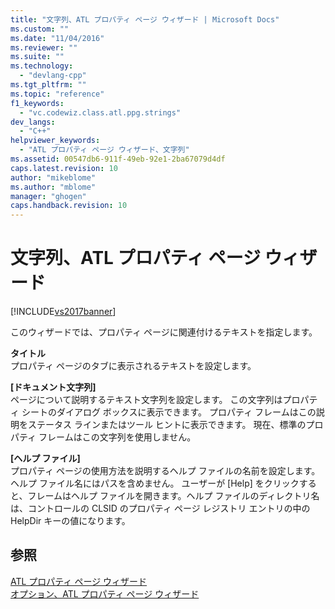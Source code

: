 ```yaml
---
title: "文字列、ATL プロパティ ページ ウィザード | Microsoft Docs"
ms.custom: ""
ms.date: "11/04/2016"
ms.reviewer: ""
ms.suite: ""
ms.technology: 
  - "devlang-cpp"
ms.tgt_pltfrm: ""
ms.topic: "reference"
f1_keywords: 
  - "vc.codewiz.class.atl.ppg.strings"
dev_langs: 
  - "C++"
helpviewer_keywords: 
  - "ATL プロパティ ページ ウィザード、文字列"
ms.assetid: 00547db6-911f-49eb-92e1-2ba67079d4df
caps.latest.revision: 10
author: "mikeblome"
ms.author: "mblome"
manager: "ghogen"
caps.handback.revision: 10
---
```

# 文字列、ATL プロパティ ページ ウィザード
[!INCLUDE[vs2017banner](../../assembler/inline/includes/vs2017banner.md)]

このウィザードでは、プロパティ ページに関連付けるテキストを指定します。  
  
 **タイトル**  
 プロパティ ページのタブに表示されるテキストを設定します。  
  
 **\[ドキュメント文字列\]**  
 ページについて説明するテキスト文字列を設定します。  この文字列はプロパティ シートのダイアログ ボックスに表示できます。  プロパティ フレームはこの説明をステータス ラインまたはツール ヒントに表示できます。  現在、標準のプロパティ フレームはこの文字列を使用しません。  
  
 **\[ヘルプ ファイル\]**  
 プロパティ ページの使用方法を説明するヘルプ ファイルの名前を設定します。  ヘルプ ファイル名にはパスを含めません。  ユーザーが \[Help\] をクリックすると、フレームはヘルプ ファイルを開きます。ヘルプ ファイルのディレクトリ名は、コントロールの CLSID のプロパティ ページ レジストリ エントリの中の HelpDir キーの値になります。  
  
## 参照  
 [ATL プロパティ ページ ウィザード](../../atl/reference/atl-property-page-wizard.md)   
 [オプション、ATL プロパティ ページ ウィザード](../../atl/reference/options-atl-property-page-wizard.md)